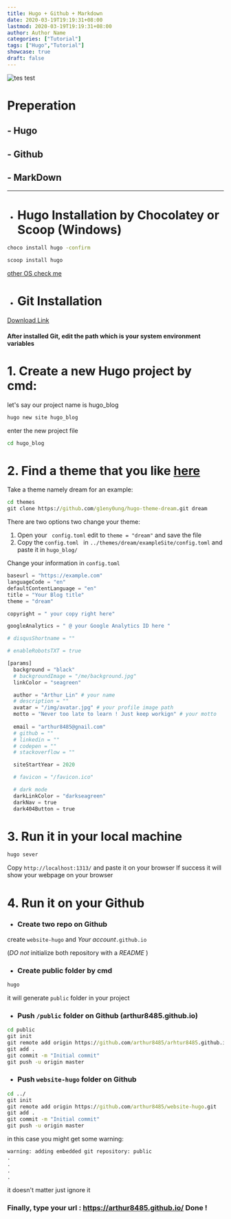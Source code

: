 ```yaml
---
title: Hugo + Github + Markdown
date: 2020-03-19T19:19:31+08:00
lastmod: 2020-03-19T19:19:31+08:00
author: Author Name
categories: ["Tutorial"]
tags: ["Hugo","Tutorial"]
showcase: true
draft: false
---
```


![tes test](https://encrypted-tbn0.gstatic.com/images?q=tbn%3AANd9GcQBiIx8KlwIwB9QPrC16vUdTcpU3cv_q3O6oyKABaH7SE9CRdaO)


# Preperation
## - Hugo
## - Github
## - MarkDown

---

- # Hugo Installation by Chocolatey or Scoop (Windows)

```cmd
choco install hugo -confirm

scoop install hugo
```
[other OS check me](https://gohugo.io/getting-started/installing/)

- # Git Installation

[Download Link](https://git-scm.com/downloads)

#### After installed Git, edit the path which is your system environment variables


# 1. Create a new Hugo project by cmd:

let's say our project name is hugo_blog

```cmd
hugo new site hugo_blog
```
enter the new project file

```cmd
cd hugo_blog
```

# 2. Find a theme that you like  [here](https://themes.gohugo.io/)

Take a theme namely dream for an example: 

```cmd
cd themes
git clone https://github.com/g1eny0ung/hugo-theme-dream.git dream
```
There are two options two change your theme:
1. Open your ``` config.toml``` edit to  ```theme = "dream"``` and save the file
2. Copy the ```config.toml ``` in  ``` ../themes/dream/exampleSite/config.toml ``` and paste it in ```hugo_blog/```

Change your information in ```config.toml ``` 
```python
baseurl = "https://example.com"
languageCode = "en"
defaultContentLanguage = "en"
title = "Your Blog title" 
theme = "dream"

copyright = " your copy right here"

googleAnalytics = " @ your Google Analytics ID here "

# disqusShortname = ""

# enableRobotsTXT = true

[params]
  background = "black"
  # backgroundImage = "/me/background.jpg"
  linkColor = "seagreen"

  author = "Arthur Lin" # your name
  # description = ""
  avatar = "/img/avatar.jpg" # your profile image path
  motto = "Never too late to learn ! Just keep workign" # your motto
  
  email = "arthur8485@gnail.com"
  # github = ""
  # linkedin = ""
  # codepen = ""
  # stackoverflow = ""

  siteStartYear = 2020

  # favicon = "/favicon.ico"

  # dark mode
  darkLinkColor = "darkseagreen"
  darkNav = true 
  dark404Button = true
```

# 3. Run it in your local machine

```cmd
hugo sever 
```
Copy ```http://localhost:1313/``` and paste it on your browser
If success it will show your webpage on your browser


# 4. Run it on your Github
- ### Create two repo on Github
create ```website-hugo``` and  *Your account*```.github.io 	```  

(*DO not* initialize both repository with a *README* )
- ### Create public folder by cmd
```cmd
hugo
```
 it will generate ```public``` folder in your project

 - ### Push  ```/public``` folder on Github (arthur8485.github.io)

 ```cmd
cd public                                                                             # enter public folder
git init                                                                              # initialize public folder
git remote add origin https://github.com/arthur8485/arhtur8485.github.io.git          # remote your repo
git add .                                                                             # add all files in the folder
git commit -m "Initial commit"                                                        # commit ~~~
git push -u origin master
 ```

 - ### Push ```website-hugo``` folder on Github
 ```cmd
cd ../
git init
git remote add origin https://github.com/arthur8485/website-hugo.git
git add .
git commit -m "Initial commit"
git push -u origin master
 ```
in this case you might get some warning:
``` cmd 
warning: adding embedded git repository: public
.
.
.
.

```
it doesn't matter just ignore it

### Finally, type your url :  https://arthur8485.github.io/ Done !